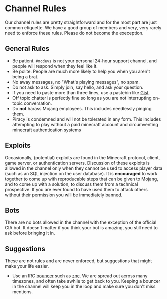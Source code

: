 # Channel Rules

Our channel rules are pretty straightforward and for the most part are just
common etiquette. We have a good group of members and very, very rarely need
to enforce these rules. Please do not become the exeception.

## General Rules

- Be patient. `#mcdevs` is not your personal 24-hour support channel, and
  people will respond when they feel like it.
- Be polite. People are much more likely to help you when you aren't being
  a brat.
- No away messages, no "What's playing messages", no spam.
- Do not ask to ask. Simply join, say hello, and ask your question.
- If you need to paste more than three lines, use a pastebin like [Gist][].
- Off topic chatter is perfectly fine so long as you are not interrupting
  on-topic conversation.
- Do **not** harass Mojang employees. This includes needlessly pinging them.
- Piracy is condemned and will not be tolerated in any form. This includes attempting to play without a paid minecraft account and circumventing minecraft authentication systems

## Exploits

Occasionally, (potential) exploits are found in the Minecraft protocol,
client, game server, or authentication servers. Discussion of these exploits
is allowed in the channel only when they cannot be used to access player data
(such as an SQL injection on the user database). It is **encouraged** to work
together to come up with reproducable steps that can be given to Mojang,
and to come up with a solution, to discuss them from a technical
prospective. If you are ever found to have used them to attack others 
without their permission you will be immediately banned.

## Bots

There are no bots allowed in the channel with the exception of the official
CIA bot. It doesn't matter if you think your bot is amazing, you still
need to ask before bringing it in.

## Suggestions

These are not rules and are never enforced, but suggestions that might make
your life easier.

- Use an IRC [bouncer][] such as [znc][]. We are spread out across many
  timezones, and often take awhile to get back to you. Keeping a bouncer
  in the channel will keep you in the loop and make sure you don't miss
  mentions.

[bouncer]: http://en.wikipedia.org/wiki/BNC_(software)
[znc]: http://en.wikipedia.org/wiki/ZNC
[gist]: http://gist.github.com